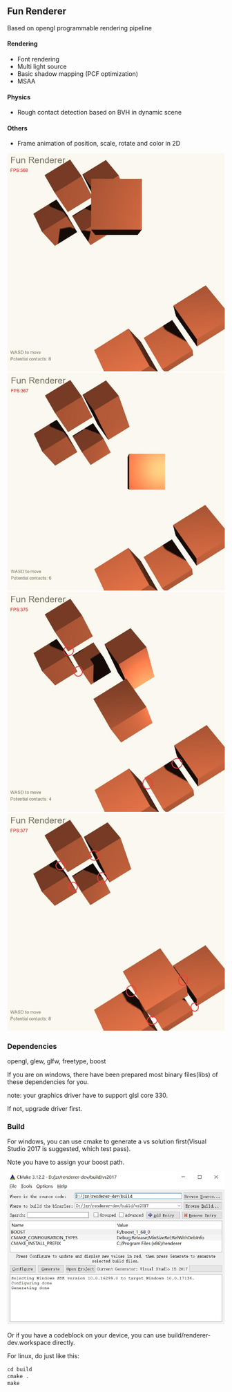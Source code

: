 ## Fun Renderer

[//]: # (Begin current test results)

Based on opengl programmable rendering pipeline

#### Rendering
* Font rendering
* Multi light source
* Basic shadow mapping (PCF optimization)
* MSAA

#### Physics
* Rough contact detection based on BVH in dynamic scene

#### Others
* Frame animation of position, scale, rotate and color in 2D

![Screenshot](https://github.com/Bairuo/renderer/raw/master/meta/move1.jpg)
![Screenshot](https://github.com/Bairuo/renderer/raw/master/meta/move2.jpg)
![Screenshot](https://github.com/Bairuo/renderer/raw/master/meta/contacts4.jpg)
![Screenshot](https://github.com/Bairuo/renderer/raw/master/meta/contacts8.jpg)

### Dependencies
opengl,  glew, glfw, freetype, boost

If you are on windows, there have been prepared most binary files(libs) of these dependencies for you.

note: your graphics driver have to support glsl core 330.

If not, upgrade driver first.

### Build
For windows, you can use cmake to generate a vs solution first(Visual Studio 2017 is suggested, which test pass).

Note you have to assign your boost path.

![Screenshot](https://github.com/Bairuo/renderer/raw/master/meta/cmake.jpg)

Or if you have a codeblock on your device, you can use build/renderer-dev.workspace directly.

For linux,  do just like this:

```
cd build
cmake .
make
```
